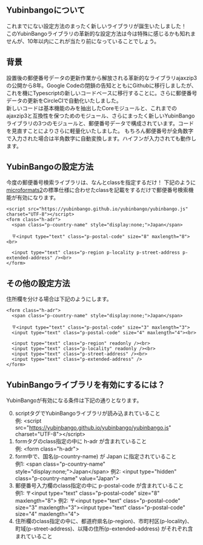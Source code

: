 ## Yubinbangoについて

これまでにない設定方法のまったく新しいライブラリが誕生いたしました！  
このYubinBangoライブラリの革新的な設定方法は今は特殊に感じるかも知れませんが、10年以内にこれが当たり前になっていることでしょう。

## 背景

設置後の郵便番号データの更新作業から解放される革新的なライブラリajaxzip3の公開から8年。Google Codeの閉鎖の告知とともにGithubに移行しましたが、これを機にTypescriptの新しいコードベースに移行することに。さらに郵便番号データの更新をCircleCIで自動化いたしました。  
新しいコードは基本機能のみを抽出したCoreモジュールと、これまでのajaxzip3と互換性を保つためのモジュール、さらにまったく新しいYubinBangoライブラリの3つのモジュールと、郵便番号データで構成されています。コードを見直すことによりさらに軽量化いたしました。
もちろん郵便番号が全角数字で入力された場合は半角数字に自動変換します。ハイフンが入力されても動作します。

## YubinBangoの設定方法

今度の郵便番号検索ライブラリは、なんとclassを指定するだけ！
下記のように[microformats2](http://microformats.org/wiki/h-adr)の標準仕様に合わせたclassを記載をするだけで郵便番号検索機能が有効になります。

    <script src="https://yubinbango.github.io/yubinbango/yubinbango.js" charset="UTF-8"></script>
    <form class="h-adr">
      <span class="p-country-name" style="display:none;">Japan</span>

      〒<input type="text" class="p-postal-code" size="8" maxlength="8"><br>

      <input type="text" class="p-region p-locality p-street-address p-extended-address" /><br>
    </form>

## その他の設定方法

住所欄を分ける場合は下記のようにします。

    <form class="h-adr">
      <span class="p-country-name" style="display:none;">Japan</span>

      〒<input type="text" class="p-postal-code" size="3" maxlength="3">
      <input type="text" class="p-postal-code" size="4" maxlength="4"><br>

      <input type="text" class="p-region" readonly /><br>
      <input type="text" class="p-locality" readonly /><br>
      <input type="text" class="p-street-address" /><br>
      <input type="text" class="p-extended-address" />
    </form>

## YubinBangoライブラリを有効にするには？

YubinBangoが有効になる条件は下記の通りとなります。

0. scriptタグでYubinBangoライブラリが読み込まれていること  
   例: \<script src="https://yubinbango.github.io/yubinbango/yubinbango.js" charset="UTF-8"\>\</script\>
0. formタグのclass指定の中に h-adr が含まれていること  
   例: \<form class="h-adr"\>
0. form中で、国名(p-country-name) が Japan に指定されていること  
   例1: \<span class="p-country-name" style="display:none;"\>Japan\</span\>
   例2: \<input type="hidden" class="p-country-name" value="Japan"\>
0. 郵便番号入力欄のclass指定の中に p-postal-code が含まれていること  
   例1: 〒\<input type="text" class="p-postal-code" size="8" maxlength="8"\>
   例2: 〒\<input type="text" class="p-postal-code" size="3" maxlength="3"\>\<input type="text" class="p-postal-code" size="4" maxlength="4"\>
0. 住所欄のclass指定の中に、都道府県名(p-region)、市町村区(p-locality)、町域(p-street-address)、以降の住所(p-extended-address) がそれぞれ含まれていること
